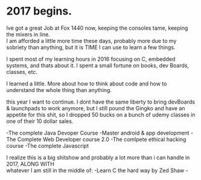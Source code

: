 #  2017 begins.  
Ive got a great Job at Fox 1440 now,   keeping the consoles tame,  keeping the mixers in line.  
I am afforded a little more time these days,  probably more due to my sobriety than anything, 
but it is TIME I can use to learn a few things. 

I spent most of my learning hours in 2016 focusing on C,  embedded systems,  and thats about it. 
I spent a small fortune on books, dev Boards, classes, etc.  

I learned a little.   More about how to think about code and how to understand the whole thing than anything. 

this year I want to continue.    I dont have the same liberty to bring devBoards & launchpads to work anymore, 
but I still pound the Gingko and have an appetite for this shit,    so I dropped 50 bucks on a bunch of udemy classes in one of their 10 dollar sales. 

-The complete Java Devoper Course
-Master android & app development
-The Complete Web Developer course 2.0
-The comlpete ethical hacking course
-The complete Javascript 

I realize this is a big shitshow and probably a lot more than i can handle in 2017,
ALONG WITH   
whatever I am still in the middle of:
     -Learn C the hard way by Zed Shaw
     -
